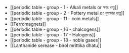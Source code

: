 - [[periodic table - group - 1 - Alkali metals or ক্ষার ধাতু]]
- [[periodic table - group - 2 - Pottery metal or মৃৎক্ষার ধাতু]]
- [[periodic table - group - 11 - coin metals]] 
- [[Ferromagnets]] 
- [[periodic table - group - 16 - chalcogens]]
- [[periodic table - group - 17 - Halogens]]
- [[periodic table - group - 18 - noble gases]]
- [[Lanthanide serease - birol mrittika dhatu]] 